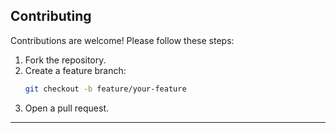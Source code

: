 ## Contributing

Contributions are welcome! Please follow these steps:

1. Fork the repository.
2. Create a feature branch:
   ```bash
   git checkout -b feature/your-feature
   ```
3. Open a pull request.

---
